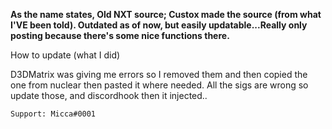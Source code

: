 **As the name states, Old NXT source; Custox made the source (from what I'VE been told). Outdated as of now, but easily updatable...Really only posting because there's some nice functions there.**

How to update (what I did)

D3DMatrix was giving me errors so I removed them and then copied the one from nuclear then pasted it where needed. All the sigs are wrong so update those, and discordhook then it injected..


`Support: Micca#0001`
